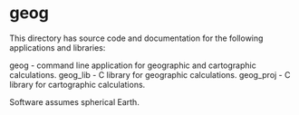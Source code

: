 geog
====

This directory has source code and documentation for the following
applications and libraries:

geog		- command line application for geographic and cartographic
		  calculations.
geog_lib	- C library for geographic calculations.
geog_proj	- C library for cartographic calculations.

Software assumes spherical Earth.
